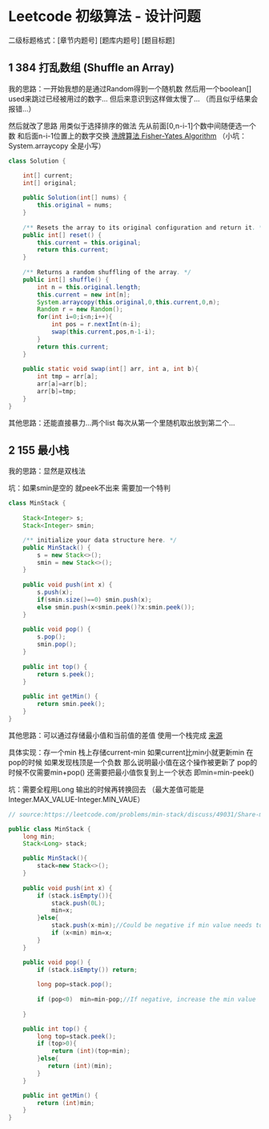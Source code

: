 # Leetcode 初级算法 - 设计问题

二级标题格式：\[章节内题号\] \[题库内题号\] \[题目标题\]

## 1 384 打乱数组 (Shuffle an Array)

我的思路：一开始我想的是通过Random得到一个随机数 然后用一个boolean[] used来跳过已经被用过的数字... 但后来意识到这样做太慢了... （而且似乎结果会报错...）

然后就改了思路 用类似于选择排序的做法 先从前面[0,n-i-1]个数中间随便选一个数 和后面n-i-1位置上的数字交换 [洗牌算法 Fisher-Yates Algorithm](https://www.w3cplus.com/javascript/shuffling-array-js.html) （小坑：System.arraycopy 全是小写）

```java
class Solution {

    int[] current;
    int[] original;
    
    public Solution(int[] nums) {
        this.original = nums;
    }
    
    /** Resets the array to its original configuration and return it. */
    public int[] reset() {
        this.current = this.original;
        return this.current;
    }
    
    /** Returns a random shuffling of the array. */
    public int[] shuffle() {
        int n = this.original.length;
        this.current = new int[n];
        System.arraycopy(this.original,0,this.current,0,n);
        Random r = new Random();
        for(int i=0;i<n;i++){
            int pos = r.nextInt(n-i);
            swap(this.current,pos,n-1-i);
        }
        return this.current;
    }
    
    public static void swap(int[] arr, int a, int b){
        int tmp = arr[a];
        arr[a]=arr[b];
        arr[b]=tmp;
    }
}
```

其他思路：还能直接暴力...两个list 每次从第一个里随机取出放到第二个...

## 2 155 最小栈

我的思路：显然是双栈法

坑：如果smin是空的 就peek不出来 需要加一个特判

```java
class MinStack {
    
    Stack<Integer> s;
    Stack<Integer> smin;

    /** initialize your data structure here. */
    public MinStack() {
        s = new Stack<>();
        smin = new Stack<>();
    }
    
    public void push(int x) {
        s.push(x);
        if(smin.size()==0) smin.push(x);
        else smin.push(x<smin.peek()?x:smin.peek());
    }
    
    public void pop() {
        s.pop();
        smin.pop();
    }
    
    public int top() {
        return s.peek();
    }
    
    public int getMin() {
        return smin.peek();
    }
}

```

其他思路：可以通过存储最小值和当前值的差值 使用一个栈完成 [来源](https://leetcode.com/problems/min-stack/discuss/49031/Share-my-Java-solution-with-ONLY-ONE-stack)

具体实现：存一个min 栈上存储current-min 如果current比min小就更新min
在pop的时候 如果发现栈顶是一个负数 那么说明最小值在这个操作被更新了 pop的时候不仅需要min+pop() 还需要把最小值恢复到上一个状态 即min=min-peek()

坑：需要全程用Long 输出的时候再转换回去 （最大差值可能是Integer.MAX_VALUE-Integer.MIN_VAUE）

```java
// source:https://leetcode.com/problems/min-stack/discuss/49031/Share-my-Java-solution-with-ONLY-ONE-stack

public class MinStack {
    long min;
    Stack<Long> stack;

    public MinStack(){
        stack=new Stack<>();
    }
    
    public void push(int x) {
        if (stack.isEmpty()){
            stack.push(0L);
            min=x;
        }else{
            stack.push(x-min);//Could be negative if min value needs to change
            if (x<min) min=x;
        }
    }

    public void pop() {
        if (stack.isEmpty()) return;
        
        long pop=stack.pop();
        
        if (pop<0)  min=min-pop;//If negative, increase the min value
        
    }

    public int top() {
        long top=stack.peek();
        if (top>0){
            return (int)(top+min);
        }else{
           return (int)(min);
        }
    }

    public int getMin() {
        return (int)min;
    }
}
```

